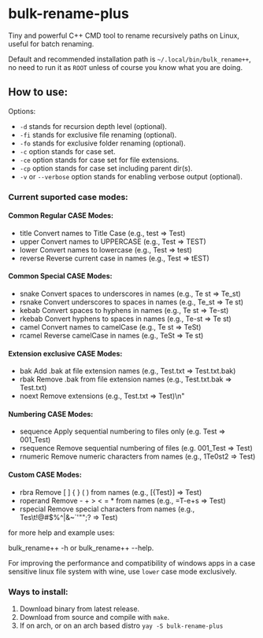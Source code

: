 # bulk-rename-plus
Tiny and powerful C++ CMD tool to rename recursively paths on Linux, useful for batch renaming.

Default and recommended installation path is `~/.local/bin/bulk_rename++`, no need to run it as `ROOT` unless of course you know what you are doing.

## How to use:

Options: 
- `-d` stands for recursion depth level (optional).
- `-fi` stands for exclusive file renaming (optional).
- `-fo` stands for exclusive folder renaming (optional).
- `-c` option stands for case set.
- `-ce` option stands for case set for file extensions.
- `-cp` option stands for case set including parent dir(s).
- `-v` or `--verbose` option stands for enabling verbose output (optional).

### Current suported case modes: 

#### Common Regular CASE Modes:
- title      Convert names to Title Case (e.g., test => Test)
- upper      Convert names to UPPERCASE (e.g., Test => TEST)
- lower      Convert names to lowercase (e.g., Test => test)
- reverse    Reverse current case in names (e.g., Test => tEST)
#### Common Special CASE Modes:
- snake      Convert spaces to underscores in names (e.g., Te st => Te_st)
- rsnake     Convert underscores to spaces in names (e.g., Te_st => Te st)
- kebab      Convert spaces to hyphens in names (e.g., Te st => Te-st)
- rkebab     Convert hyphens to spaces in names (e.g., Te-st => Te st)
- camel      Convert names to camelCase (e.g., Te st => TeSt)
- rcamel     Reverse camelCase in names (e.g., TeSt => Te st)
#### Extension exclusive CASE Modes:
- bak        Add .bak at file extension names (e.g., Test.txt => Test.txt.bak)
- rbak       Remove .bak from file extension names (e.g., Test.txt.bak => Test.txt)
- noext      Remove extensions (e.g., Test.txt => Test)\n"
#### Numbering CASE Modes:
- sequence   Apply sequential numbering to files only (e.g. Test => 001_Test)
- rsequence  Remove sequential numbering of files (e.g. 001_Test => Test)
- rnumeric   Remove numeric characters from names (e.g., 1Te0st2 => Test)
#### Custom CASE Modes:
- rbra       Remove [ ] { } ( ) from names (e.g., [{Test}] => Test)
- roperand   Remove - + > < = * from names (e.g., =T-e+s<t> => Test)
- rspecial   Remove special characters from names (e.g., Tes\t!@#$%^|&~`'\"\";? => Test)

for more help and example uses:

bulk_rename++ -h or bulk_rename++ --help.

For improving the performance and compatibility of windows apps in a case sensitive linux file system with wine, use `lower` case mode exclusively.

### Ways to install:

1. Download binary from latest release.
2. Download from source and compile with `make`.
3. If on arch, or on an arch based distro `yay -S bulk-rename-plus`




